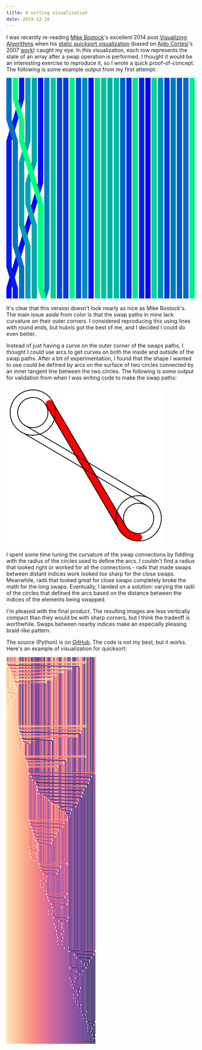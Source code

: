 ```yaml
---
title: A sorting visualization
date: 2019-12-16
---
```


I was recently re-reading [Mike Bostock](https://bost.ocks.org/mike/)'s excellent 2014 post [Visualizing Algorithms](https://bost.ocks.org/mike/algorithms/#sorting) when his [static quicksort visualization](https://bl.ocks.org/mbostock/6dcc9a177065881b1bc4) (based on [Aldo Cortesi](https://corte.si/)'s 2007 [work](https://corte.si/posts/code/visualisingsorting/index.html)) caught my eye. In this visualization, each row represents the state of an array after a swap operation is performed. I thought it would be an interesting exercise to reproduce it, so I wrote a quick proof-of-concept. The following is some example output from my first attempt:

![sorting visualization proof-of-concept](blog/a-sorting-visualization/proof_of_concept.svg)

It's clear that this version doesn't look nearly as nice as Mike Bostock's. The main issue aside from color is that the swap paths in mine lack curvature on their outer corners. I considered reproducing this using lines with round ends, but hubris got the best of me, and I decided I could do even better.

Instead of just having a curve on the outer corner of the swaps paths, I thought I could use arcs to get curves on both the inside and outside of the swap paths. After a bit of experimentation, I found that the shape I wanted to use could be defined by arcs on the surface of two circles connected by an inner tangent line between the two circles. The following is some output for validation from when I was writing code to make the swap paths:

![Quicksort using the Hoare partition scheme](blog/a-sorting-visualization/tangent_test.svg)

I spent some time tuning the curvature of the swap connections by fiddling with the radius of the circles used to define the arcs. I couldn't find a radius that looked right or worked for all the connections - radii that made swaps between distant indices work looked too sharp for the close swaps. Meanwhile, radii that looked great for close swaps completely broke the math for the long swaps. Eventually, I landed on a solution: varying the radii of the circles that defined the arcs based on the distance between the indices of the elements being swapped.

I'm pleased with the final product. The resulting images are less vertically compact than they would be with sharp corners, but I think the tradeoff is worthwhile. Swaps between nearby indices make an especially pleasing braid-like pattern.

The source (Python) is on [GitHub](https://github.com/iechevarria/sorting-visualizations). The code is not my best, but it works. Here's an example of visualization for quicksort:

![Quicksort using the Hoare partition scheme](blog/a-sorting-visualization/quicksort_hoare.svg)
